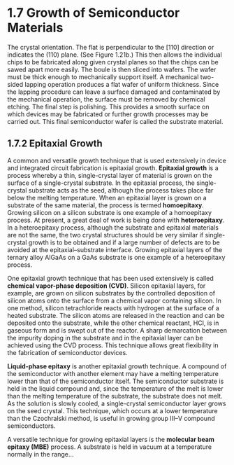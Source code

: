 # 1.7 Growth of Semiconductor Materials

The crystal orientation. The flat is perpendicular to the [110] direction or indicates the (110) plane. (See Figure 1.21b.) This then allows the individual chips to be fabricated along given crystal planes so that the chips can be sawed apart more easily. The boule is then sliced into wafers. The wafer must be thick enough to mechanically support itself. A mechanical two-sided lapping operation produces a flat wafer of uniform thickness. Since the lapping procedure can leave a surface damaged and contaminated by the mechanical operation, the surface must be removed by chemical etching. The final step is polishing. This provides a smooth surface on which devices may be fabricated or further growth processes may be carried out. This final semiconductor wafer is called the substrate material.

## 1.7.2 Epitaxial Growth

A common and versatile growth technique that is used extensively in device and integrated circuit fabrication is epitaxial growth. **Epitaxial growth** is a process whereby a thin, single-crystal layer of material is grown on the surface of a single-crystal substrate. In the epitaxial process, the single-crystal substrate acts as the seed, although the process takes place far below the melting temperature. When an epitaxial layer is grown on a substrate of the same material, the process is termed **homoepitaxy**. Growing silicon on a silicon substrate is one example of a homoepitaxy process. At present, a great deal of work is being done with **heteroepitaxy**. In a heteroepitaxy process, although the substrate and epitaxial materials are not the same, the two crystal structures should be very similar if single-crystal growth is to be obtained and if a large number of defects are to be avoided at the epitaxial–substrate interface. Growing epitaxial layers of the ternary alloy AlGaAs on a GaAs substrate is one example of a heteroepitaxy process.

One epitaxial growth technique that has been used extensively is called **chemical vapor-phase deposition (CVD)**. Silicon epitaxial layers, for example, are grown on silicon substrates by the controlled deposition of silicon atoms onto the surface from a chemical vapor containing silicon. In one method, silicon tetrachloride reacts with hydrogen at the surface of a heated substrate. The silicon atoms are released in the reaction and can be deposited onto the substrate, while the other chemical reactant, HCl, is in gaseous form and is swept out of the reactor. A sharp demarcation between the impurity doping in the substrate and in the epitaxial layer can be achieved using the CVD process. This technique allows great flexibility in the fabrication of semiconductor devices.

**Liquid-phase epitaxy** is another epitaxial growth technique. A compound of the semiconductor with another element may have a melting temperature lower than that of the semiconductor itself. The semiconductor substrate is held in the liquid compound and, since the temperature of the melt is lower than the melting temperature of the substrate, the substrate does not melt. As the solution is slowly cooled, a single-crystal semiconductor layer grows on the seed crystal. This technique, which occurs at a lower temperature than the Czochralski method, is useful in growing group III–V compound semiconductors.

A versatile technique for growing epitaxial layers is the **molecular beam epitaxy (MBE)** process. A substrate is held in vacuum at a temperature normally in the range...